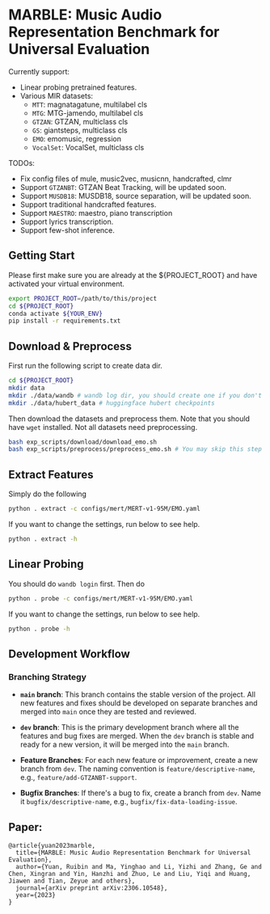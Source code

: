 # MARBLE: Music Audio Representation Benchmark for Universal Evaluation

Currently support:
- Linear probing pretrained features.
- Various MIR datasets:
  - `MTT`: magnatagatune, multilabel cls
  - `MTG`: MTG-jamendo, multilabel cls
  - `GTZAN`: GTZAN, multiclass cls
  - `GS`: giantsteps, multiclass cls 
  - `EMO`: emomusic, regression
  - `VocalSet`: VocalSet, multiclass cls

TODOs:
- Fix config files of mule, music2vec, musicnn, handcrafted, clmr
- Support `GTZANBT`: GTZAN Beat Tracking, will be updated soon.
- Support `MUSDB18`: MUSDB18, source separation, will be updated soon.
- Support traditional handcrafted features.
- Support `MAESTRO`: maestro, piano transcription
- Support lyrics transcription.
- Support few-shot inference.

## Getting Start
Please first make sure you are already at the ${PROJECT_ROOT} and have activated your virtual environment.
```bash
export PROJECT_ROOT=/path/to/this/project
cd ${PROJECT_ROOT}
conda activate ${YOUR_ENV}
pip install -r requirements.txt
```

## Download & Preprocess
First run the following script to create data dir.
```bash
cd ${PROJECT_ROOT}
mkdir data
mkdir ./data/wandb # wandb log dir, you should create one if you don't have WANDB_LOG_DIR
mkdir ./data/hubert_data # huggingface hubert checkpoints
```
Then download the datasets and preprocess them. Note that you should have `wget` installed. Not all datasets need preprocessing.
```bash
bash exp_scripts/download/download_emo.sh
bash exp_scripts/preprocess/preprocess_emo.sh # You may skip this step for some datasets.
```


## Extract Features 
Simply do the following
```bash
python . extract -c configs/mert/MERT-v1-95M/EMO.yaml
```
If you want to change the settings, run below to see help.
```bash
python . extract -h
```

## Linear Probing
You should do `wandb login` first. Then do
```bash
python . probe -c configs/mert/MERT-v1-95M/EMO.yaml
```
If you want to change the settings, run below to see help.
```bash
python . probe -h
```

## Development Workflow

### Branching Strategy
- **`main` branch**: This branch contains the stable version of the project. All new features and fixes should be developed on separate branches and merged into `main` once they are tested and reviewed.
  
- **`dev` branch**: This is the primary development branch where all the features and bug fixes are merged. When the `dev` branch is stable and ready for a new version, it will be merged into the `main` branch.

- **Feature Branches**: For each new feature or improvement, create a new branch from `dev`. The naming convention is `feature/descriptive-name`, e.g., `feature/add-GTZANBT-support`.

- **Bugfix Branches**: If there's a bug to fix, create a branch from `dev`. Name it `bugfix/descriptive-name`, e.g., `bugfix/fix-data-loading-issue`.

## Paper:
```code
@article{yuan2023marble,
  title={MARBLE: Music Audio Representation Benchmark for Universal Evaluation},
  author={Yuan, Ruibin and Ma, Yinghao and Li, Yizhi and Zhang, Ge and Chen, Xingran and Yin, Hanzhi and Zhuo, Le and Liu, Yiqi and Huang, Jiawen and Tian, Zeyue and others},
  journal={arXiv preprint arXiv:2306.10548},
  year={2023}
}
```
